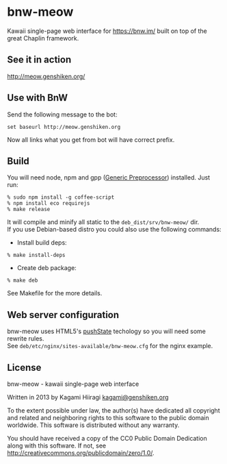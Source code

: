 # bnw-meow

Kawaii single-page web interface for https://bnw.im/ built on top of the great Chaplin framework.

## See it in action

http://meow.genshiken.org/

## Use with BnW

Send the following message to the bot:
```
set baseurl http://meow.genshiken.org
```
Now all links what you get from bot will have correct prefix.

## Build

You will need node, npm and gpp ([Generic Preprocessor](http://files.nothingisreal.com/software/gpp/gpp.html)) installed.
Just run:
```
% sudo npm install -g coffee-script
% npm install eco requirejs
% make release
```
It will compile and minify all static to the `deb_dist/srv/bnw-meow/` dir.  
If you use Debian-based distro you could also use the following commands:

* Install build deps:
```
% make install-deps
```

* Create deb package:
```
% make deb
```

See Makefile for the more details.

## Web server configuration

bnw-meow uses HTML5's [pushState](http://diveintohtml5.info/history.html) techology so you will need some rewrite rules.  
See `deb/etc/nginx/sites-available/bnw-meow.cfg` for the nginx example.

## License

bnw-meow - kawaii single-page web interface

Written in 2013 by Kagami Hiiragi <kagami@genshiken.org>

To the extent possible under law, the author(s) have dedicated all copyright and related and neighboring rights to this software to the public domain worldwide. This software is distributed without any warranty.

You should have received a copy of the CC0 Public Domain Dedication along with this software. If not, see <http://creativecommons.org/publicdomain/zero/1.0/>.
